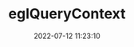 ---
title: eglQueryContext
permalink: /egl/eglQueryContext
date: 2022-07-12 11:23:10
tags: [EGL,EGL 1.0,EGL 1.5]
keywords: [EGL,EGL 1.0,EGL 1.5]
categories: OpenGL
index_img: /img/opengl.jpg
---